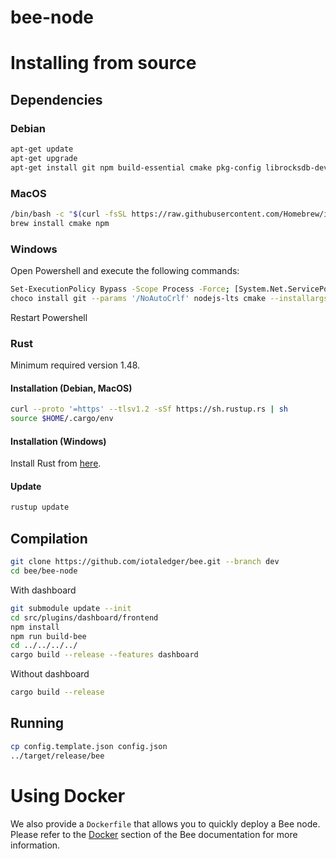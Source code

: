 # bee-node

# Installing from source

## Dependencies

### Debian

```sh
apt-get update
apt-get upgrade
apt-get install git npm build-essential cmake pkg-config librocksdb-dev llvm clang libclang-dev libssl-dev
```

### MacOS

```sh
/bin/bash -c "$(curl -fsSL https://raw.githubusercontent.com/Homebrew/install/HEAD/install.sh)"
brew install cmake npm
```

### Windows

Open Powershell and execute the following commands:
```sh
Set-ExecutionPolicy Bypass -Scope Process -Force; [System.Net.ServicePointManager]::SecurityProtocol = [System.Net.ServicePointManager]::SecurityProtocol -bor 3072; iex ((New-Object System.Net.WebClient).DownloadString('https://chocolatey.org/install.ps1'))
choco install git --params '/NoAutoCrlf' nodejs-lts cmake --installargs 'ADD_CMAKE_TO_PATH=System' llvm
```
Restart Powershell

### Rust

Minimum required version 1.48.

#### Installation (Debian, MacOS)

```sh
curl --proto '=https' --tlsv1.2 -sSf https://sh.rustup.rs | sh
source $HOME/.cargo/env
```

#### Installation (Windows)

Install Rust from [here](https://www.rust-lang.org/learn/get-started).

#### Update

```sh
rustup update
```

## Compilation

```sh
git clone https://github.com/iotaledger/bee.git --branch dev
cd bee/bee-node
```

With dashboard

```sh
git submodule update --init
cd src/plugins/dashboard/frontend
npm install
npm run build-bee
cd ../../../../
cargo build --release --features dashboard
```

Without dashboard
```sh
cargo build --release
```

## Running

```sh
cp config.template.json config.json
../target/release/bee
```

# Using Docker

We also provide a `Dockerfile` that allows you to quickly deploy a Bee node. Please refer to the [Docker](../documentation/docs/getting_started/docker.md) section of the Bee documentation for more information.
